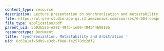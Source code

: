 ```yaml
---
content_type: resource
description: Lecture presentation on synchronization and metastability, and arbitration.
file: https://ol-ocw-studio-app-qa.s3.amazonaws.com/courses/6-004-computation-structures-spring-2009/8c63a1af5db9e3cbf8e8fe2578dc2df2_MIT6_004s09_lec07.pdf
file_type: application/pdf
parent_uid: 3b03b526-e292-49fb-1e00-40434460010b
resourcetype: Document
title: 'Synchronization, Metastability and Arbitration '
uid: 8c63a1af-5db9-e3cb-f8e8-fe2578dc2df2
---
```

